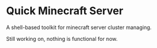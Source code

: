 # Quick Minecraft Server
A shell-based toolkit for minecraft server cluster managing.

Still working on, nothing is functional for now.
